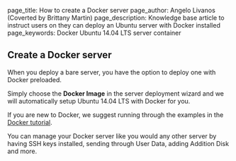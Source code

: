 page_title:       How to create a Docker server
page_author:      Angelo Livanos (Coverted by Brittany Martin)
page_description: Knowledge base article to instruct users on they can deploy an Ubuntu server with Docker installed
page_keywords:    Docker Ubuntu 14.04 LTS server container 

## Create a Docker server

When you deploy a bare server, you have the option to deploy one with Docker preloaded.

Simply choose the __Docker Image__ in the server deployment wizard and we will automatically setup Ubuntu 14.04 LTS with Docker for you.

If you are new to Docker, we suggest running through the examples in the [Docker tutorial](https://www.docker.com/tryit/). 

You can manage your Docker server like you would any other server by having SSH keys installed, sending through User Data, adding Addition Disk and more.